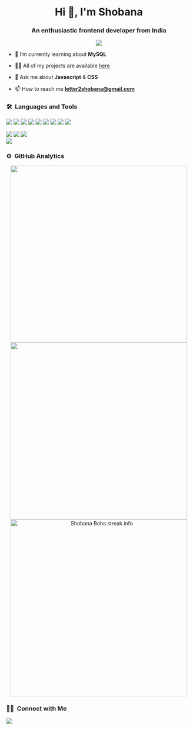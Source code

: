 <h1 align="center">Hi 👋, I'm Shobana</h1>
<h3 align="center">An enthusiastic frontend developer from India</h3>
	
<p align="center">
  <img src="https://komarev.com/ghpvc/?username=ShobanaBohs100&color=blueviolet&style=flat">
</p>

- 🌱 I’m currently learning about **MySQL**

- 👨‍💻 All of my projects are available [here](https://github.com/ShobanaBohs100?tab=repositories)

- 💬 Ask me about **Javascript** & **CSS**

- 📫 How to reach me **letter2shobana@gmail.com**


	
### 🛠 &nbsp;Languages and Tools

<img src="https://img.shields.io/badge/HTML5-E34F26?style=for-the-badge&logo=html5&logoColor=white" /> <img src="https://img.shields.io/badge/CSS-239120?style=for-the-badge&logo=css3&logoColor=white" /> <img src="https://img.shields.io/badge/JavaScript-F7DF1E?style=for-the-badge&logo=javascript&logoColor=black" /> <img src="https://img.shields.io/badge/Node.js-43853D?style=for-the-badge&logo=node.js&logoColor=white" /> <img src="https://img.shields.io/badge/Express.js-404D59?style=for-the-badge&logo=express&logoColor=white" /> <img src="https://img.shields.io/badge/TypeScript-007ACC?style=for-the-badge&logo=typescript&logoColor=white" /> <img src="https://img.shields.io/badge/React-20232A?style=for-the-badge&logo=react&logoColor=61DAFB" />  <img src="https://img.shields.io/badge/styled--components-DB7093?style=for-the-badge&logo=styled-components&logoColor=white" /> <img src="https://img.shields.io/badge/Next-black?style=for-the-badge&logo=next.js&logoColor=white" /> 


<img src="https://img.shields.io/badge/-Git-%23F05032?style=for-the-badge&logo=git&logoColor=%23ffffff" /> <img src="https://img.shields.io/badge/-GitHub-181717?style=for-the-badge&logo=github" /> <img src="https://img.shields.io/badge/-npm-CB3837?style=for-the-badge&logo=npm" />
<br>
<img src="http://img.shields.io/badge/-VS%20Code-007ACC?style=for-the-badge&logo=visual-studio-code&logoColor=ffffff" />
<br/>

### ⚙️ &nbsp;GitHub Analytics

<p align="center">
<a href="https://github.com/ShobanaBohs100">
  <img width="480em" src="https://github-readme-stats-eight-theta.vercel.app/api?username=ShobanaBohs100&show_icons=true&theme=algolia&include_all_commits=true&count_private=true"/>
  <img width="480em" src="https://github-readme-stats-eight-theta.vercel.app/api/top-langs/?username=ShobanaBohs100&layout=compact&langs_count=8&theme=algolia"/>
<img width="480em"  align="center" src="https://github-readme-streak-stats.herokuapp.com/?user=ShobanaBohs100&layout=compact&langs_count=8&theme=algolia" alt="Shobana Bohs streak info" />
</a>
</p>

### 🤝🏻 &nbsp;Connect with Me

<p>
<a href="https://www.linkedin.com/in/shobanabohs/"> <img src="https://img.shields.io/badge/-shobanabohs-0077B5?style=flat&logo=Linkedin&logoColor=white"/></a>
</p>
<p align="center"></p>
